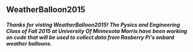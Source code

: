 ## WeatherBalloon2015
##### Thanks for visting WeatherBalloon2015! The Pysics and Engineering Class of Fall 2015 at University Of Minnesota Morris have been working on code that will be used to collect data from Rasberry Pi's onbard weather balloons.
